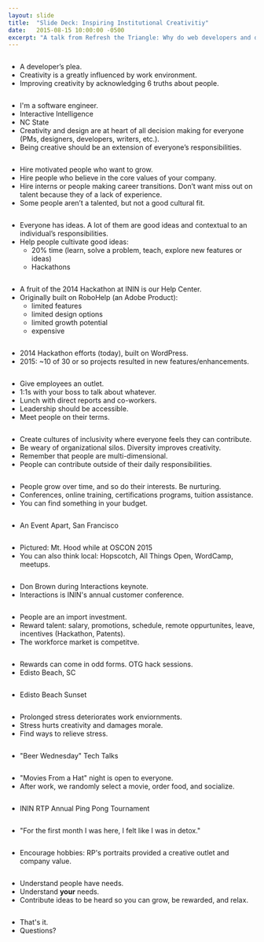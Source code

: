 ```yaml
---
layout: slide
title:  "Slide Deck: Inspiring Institutional Creativitiy"
date:   2015-08-15 10:00:00 -0500
excerpt: "A talk from Refresh the Triangle: Why do web developers and designers love their job? When do they stop? How can we keep them engaged and inspired? It’s about more than just the work."
---
```


<section>
    <img class="stretch" data-src="../../../img/creativity/creativity.001.jpeg" />
    <aside class="notes">
        <ul>
            <li>A developer’s plea.</li>
            <li>Creativity is a greatly influenced by work environment.</li>
            <li>Improving creativity by acknowledging 6 truths about people.</li>
        </ul>
    </aside>
</section>
<section>
    <img class="stretch" data-src="../../../img/creativity/creativity.002.jpeg" />
    <aside class="notes">
        <ul>
            <li>I'm a software engineer.</li>
            <li>Interactive Intelligence</li>
            <li>NC State</li>
            <li>Creativity and design are at heart of all decision making for everyone (PMs, designers, developers, writers, etc.).</li>
            <li>Being creative should be an extension of everyone’s responsibilities.</li>
        </ul>
    </aside>
</section>
<section>
    <img class="stretch" data-src="../../../img/creativity/creativity.003.jpeg" />
    <aside class="notes">
        <ul>
            <li>Hire motivated people who want to grow.</li>
            <li>Hire people who believe in the core values of your company.</li>
            <li>Hire interns or people making career transitions. Don’t want miss out on talent because they of a lack of experience.</li>
            <li>Some people aren’t a talented, but not a good cultural fit. </li>
        </ul>
    </aside>
</section>
<section>
    <img class="stretch" data-src="../../../img/creativity/creativity.004.jpeg" />
    <aside class="notes">
        <ul>
            <li>Everyone has ideas. A lot of them are good ideas and contextual to an individual’s responsibilities.</li>
            <li>Help people cultivate good ideas:
                <ul>
                    <li>20% time (learn, solve a problem, teach, explore new features or ideas)</li>
                    <li>Hackathons</li>
                </ul>
            </li>
        </ul>
    </aside>
</section>
<section>
    <img class="stretch" data-src="../../../img/creativity/creativity.005.jpeg" />
    <aside class="notes">
        <ul>
            <li>A fruit of the 2014 Hackathon at ININ is our Help Center.</li>
            <li>Originally built on RoboHelp (an Adobe Product):
                <ul>
                    <li>limited features</li>
                    <li>limited design options</li>
                    <li>limited growth potential</li>
                    <li>expensive</li>
                </ul>
            </li>
        </ul>
    </aside>
</section>
<section>
    <img class="stretch" data-src="../../../img/creativity/creativity.006.jpeg" />
    <aside class="notes">
        <ul>
            <li>2014 Hackathon efforts (today), built on WordPress.</li>
            <li>2015: ~10 of 30 or so projects resulted in new features/enhancements.</li>
        </ul>
    </aside>
</section>
<section>
    <img class="stretch" data-src="../../../img/creativity/creativity.007.jpeg" />
    <aside class="notes">
        <ul>
            <li>Give employees an outlet.</li>
            <li>1:1s with your boss to talk about whatever.</li>
            <li>Lunch with direct reports and co-workers.</li>
            <li>Leadership should be accessible.</li>
            <li>Meet people on their terms.</li>
        </ul>
    </aside>
</section>
<section>
    <img class="stretch" data-src="../../../img/creativity/creativity.008.jpeg" />
    <aside class="notes">
        <ul>
            <li>Create cultures of inclusivity where everyone feels they can contribute.</li>
            <li>Be weary of organizational silos. Diversity improves creativity.</li>
            <li>Remember that people are multi-dimensional.</li>
            <li>People can contribute outside of their daily responsibilities.</li>
        </ul>
    </aside>
</section>
<section>
    <img class="stretch" data-src="../../../img/creativity/creativity.009.jpeg" />
    <aside class="notes">
        <ul>
            <li>People grow over time, and so do their interests. Be nurturing.</li>
            <li>Conferences, online training, certifications programs, tuition assistance.</li>
            <li>You can find something in your budget.</li>
        </ul>
    </aside>
</section>
<section>
    <img class="stretch" data-src="../../../img/creativity/creativity.010.jpeg" />
    <aside class="notes">
        <ul>
            <li>An Event Apart, San Francisco</li>
        </ul>
    </aside>
</section>
<section>
    <img class="stretch" data-src="../../../img/creativity/creativity.011.jpeg" />
    <aside class="notes">
        <ul>
            <li>Pictured: Mt. Hood while at OSCON 2015</li>
            <li>You can also think local: Hopscotch, All Things Open, WordCamp, meetups.</li>
        </ul>
    </aside>
</section>
<section>
    <img class="stretch" data-src="../../../img/creativity/creativity.012.jpeg" />
    <aside class="notes">
        <ul>
            <li>Don Brown during Interactions keynote.</li>
            <li>Interactions is ININ's annual customer conference.</li>
        </ul>
    </aside>
</section>
<section>
    <img class="stretch" data-src="../../../img/creativity/creativity.013.jpeg" />
    <aside class="notes">
        <ul>
            <li>People are an import investment.</li>
            <li>Reward talent: salary, promotions, schedule, remote oppurtunites, leave,
                incentives (Hackathon, Patents).</li>
            <li>The workforce market is competitve.</li>
        </ul>
    </aside>
</section>
<section>
    <img class="stretch" data-src="../../../img/creativity/creativity.014.jpeg" />
    <aside class="notes">
        <ul>
            <li>Rewards can come in odd forms. OTG hack sessions.</li>
            <li>Edisto Beach, SC</li>
        </ul>
    </aside>
</section>
<section>
    <img class="stretch" data-src="../../../img/creativity/creativity.015.jpeg" />
    <aside class="notes">
        <ul>
            <li>Edisto Beach Sunset</li>
        </ul>
    </aside>
</section>
<section>
    <img class="stretch" data-src="../../../img/creativity/creativity.016.jpeg" />
    <aside class="notes">
        <ul>
            <li>Prolonged stress deteriorates work enviornments.</li>
            <li>Stress hurts creativity and damages morale.</li>
            <li>Find ways to relieve stress.</li>
        </ul>
    </aside>
</section>
<section>
    <img class="stretch" data-src="../../../img/creativity/creativity.017.jpeg" />
    <aside class="notes">
        <ul>
            <li>"Beer Wednesday" Tech Talks</li>
        </ul>
    </aside>
</section>
<section>
    <img class="stretch" data-src="../../../img/creativity/creativity.018.jpeg" />
    <aside class="notes">
        <ul>
            <li>"Movies From a Hat" night is open to everyone.</li>
            <li>After work, we randomly select a movie, order food, and socialize.</li>
        </ul>
    </aside>
</section>
<section>
    <img class="stretch" data-src="../../../img/creativity/creativity.019.jpeg" />
    <aside class="notes">
        <ul>
            <li>ININ RTP Annual Ping Pong Tournament</li>
        </ul>
    </aside>
</section>
<section>
    <img class="stretch" data-src="../../../img/creativity/creativity.020.jpeg" />
    <aside class="notes">
        <ul>
            <li>"For the first month I was here, I felt like I was in detox."</li>
        </ul>
    </aside>
</section>
<section>
    <img class="stretch" data-src="../../../img/creativity/creativity.021.jpeg" />
    <aside class="notes">
        <ul>
            <li>Encourage hobbies: RP's portraits provided a creative outlet and
                company value.</li>
        </ul>
    </aside>
</section>
<section>
    <img class="stretch" data-src="../../../img/creativity/creativity.022.jpeg" />
    <aside class="notes">
        <ul>
            <li>Understand people have needs.</li>
            <li>Understand <b>your</b> needs.</li>
            <li>Contribute ideas to be heard so you can grow, be rewarded, and relax.</li>
        </ul>
    </aside>
</section>
<section>
    <img class="stretch" data-src="../../../img/creativity/creativity.023.jpeg" />
    <aside class="notes">
        <ul>
            <li>That's it.</li>
            <li>Questions?</li>
        </ul>
    </aside>
</section>
